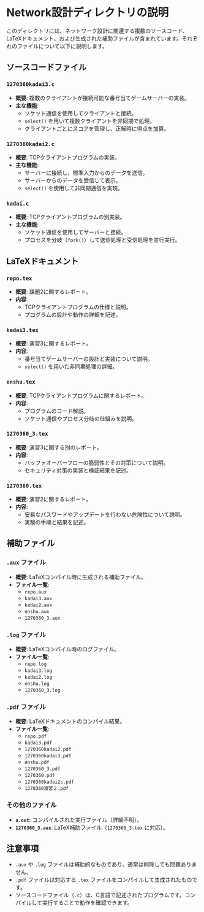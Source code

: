 # Network設計ディレクトリの説明

このディレクトリには、ネットワーク設計に関連する複数のソースコード、LaTeXドキュメント、および生成された補助ファイルが含まれています。それぞれのファイルについて以下に説明します。

## ソースコードファイル

### `1270360kadai3.c`
- **概要**: 複数のクライアントが接続可能な番号当てゲームサーバーの実装。
- **主な機能**:
  - ソケット通信を使用してクライアントと接続。
  - `select()` を用いて複数クライアントを非同期で処理。
  - クライアントごとにスコアを管理し、正解時に得点を加算。

### `1270360kadai2.c`
- **概要**: TCPクライアントプログラムの実装。
- **主な機能**:
  - サーバーに接続し、標準入力からのデータを送信。
  - サーバーからのデータを受信して表示。
  - `select()` を使用して非同期通信を実現。

### `kadai.c`
- **概要**: TCPクライアントプログラムの別実装。
- **主な機能**:
  - ソケット通信を使用してサーバーと接続。
  - プロセスを分岐（`fork()`）して送信処理と受信処理を並行実行。

## LaTeXドキュメント

### `repo.tex`
- **概要**: 課題2に関するレポート。
- **内容**:
  - TCPクライアントプログラムの仕様と説明。
  - プログラムの設計や動作の詳細を記述。

### `kadai3.tex`
- **概要**: 演習3に関するレポート。
- **内容**:
  - 番号当てゲームサーバーの設計と実装について説明。
  - `select()` を用いた非同期処理の詳細。

### `enshu.tex`
- **概要**: TCPクライアントプログラムに関するレポート。
- **内容**:
  - プログラムのコード解説。
  - ソケット通信やプロセス分岐の仕組みを説明。

### `1270360_3.tex`
- **概要**: 演習3に関する別のレポート。
- **内容**:
  - バッファオーバーフローの脆弱性とその対策について説明。
  - セキュリティ対策の実装と検証結果を記述。

### `1270360.tex`
- **概要**: 演習2に関するレポート。
- **内容**:
  - 安易なパスワードやアップデートを行わない危険性について説明。
  - 実験の手順と結果を記述。

## 補助ファイル

### `.aux` ファイル
- **概要**: LaTeXコンパイル時に生成される補助ファイル。
- **ファイル一覧**:
  - `repo.aux`
  - `kadai3.aux`
  - `kadai2.aux`
  - `enshu.aux`
  - `1270360_3.aux`

### `.log` ファイル
- **概要**: LaTeXコンパイル時のログファイル。
- **ファイル一覧**:
  - `repo.log`
  - `kadai3.log`
  - `kadai2.log`
  - `enshu.log`
  - `1270360_3.log`

### `.pdf` ファイル
- **概要**: LaTeXドキュメントのコンパイル結果。
- **ファイル一覧**:
  - `repo.pdf`
  - `kadai3.pdf`
  - `1270360kadai2.pdf`
  - `1270360kadai3.pdf`
  - `enshu.pdf`
  - `1270360_3.pdf`
  - `1270360.pdf`
  - `1270360kadai2c.pdf`
  - `1270360演習２.pdf`

### その他のファイル
- **`a.out`**: コンパイルされた実行ファイル（詳細不明）。
- **`1270360_3.aux`**: LaTeX補助ファイル（`1270360_3.tex` に対応）。

## 注意事項
- `.aux` や `.log` ファイルは補助的なものであり、通常は削除しても問題ありません。
- `.pdf` ファイルは対応する `.tex` ファイルをコンパイルして生成されたものです。
- ソースコードファイル（`.c`）は、C言語で記述されたプログラムです。コンパイルして実行することで動作を確認できます。